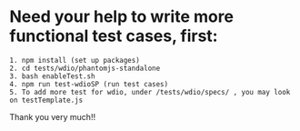Need your help to write more functional test cases, first:
====

	1. npm install (set up packages)
	2. cd tests/wdio/phantomjs-standalone
	3. bash enableTest.sh
	4. npm run test-wdioSP (run test cases)
	5. To add more test for wdio, under /tests/wdio/specs/ , you may look on testTemplate.js
	

Thank you very much!!
